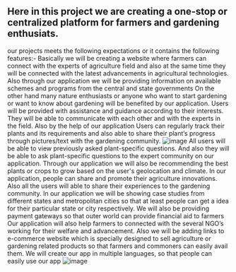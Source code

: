 ## Here in this project we are creating a one-stop or centralized platform for farmers and gardening enthusiats.
our projects meets the following expectations or it contains the following features:-
 Basically we will be creating a website where farmers can connect with the experts of agriculture field and also at the same time they will be connected with the latest advancements in agricultural technologies.
Also through our application we will be providing information on available schemes and programs from the central and state governments
On the other hand many nature enthusiasts or anyone  who want to start gardening or want to know about gardening will  be benefited by our application.
Users  will be  provided with assistance and guidance according to their interests. They will be able to communicate with each other and with the experts in the field.
Also by the help of our application Users can regularly track their plants and its requirements and also able to share their plant’s progress through pictures/text with the gardening community.
![image](https://user-images.githubusercontent.com/122589694/218268291-0764dd7d-b537-42af-bd97-5f2e6afb3f06.png)
All users will be able to view previously asked plant-specific questions. And also they will be able to ask plant-specific questions to the expert community on our application.
Through our application we will also be recommending the best plants or crops  to grow based on the user's geolocation and climate.
In our application, people can share and promote their agriculture innovations.
Also all the users will able to share their experiences to the gardening community.
In our application we will be showing case studies from different states and metropolitan cities so that at least people can get a idea for their particular state or city respectively.
We will also be providing payment gateways so that outer world can provide financial aid to farmers
Our application will also help farmers to connected with the several NGO’s working for their welfare and advancement.
Also we will be adding links to e-commerce website which is specially designed to sell agriculture or gardening related products so that farmers and commoners can easily avail them.
We will create our app in multiple languages, so that people can easily use our app
![image](https://user-images.githubusercontent.com/122589694/218268321-7839d8a3-6be3-4388-9165-02e442ac66db.png)
